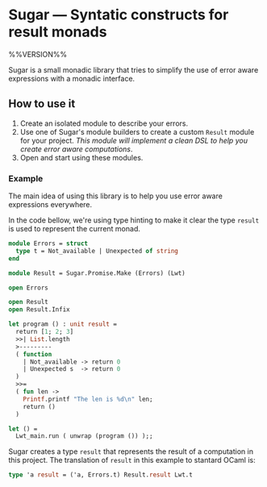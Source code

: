 # Sugar — Syntatic constructs for result monads

%%VERSION%%

Sugar is a small monadic library that tries to simplify the use of error aware expressions with a monadic interface.

## How to use it

1. Create an isolated module to describe your errors.
2. Use one of Sugar's module builders to create a custom `Result` module for your project. *This module will implement a clean DSL to help you create error aware computations*.
3. Open and start using these modules.



### Example

The main idea of using this library is to help you use error aware expressions everywhere.

In the code bellow, we're using type hinting to make it clear the type `result` is used to represent the current monad.


```ocaml
module Errors = struct
  type t = Not_available | Unexpected of string
end

module Result = Sugar.Promise.Make (Errors) (Lwt)

open Errors

open Result
open Result.Infix

let program () : unit result =
  return [1; 2; 3]
  >>| List.length
  >---------
  ( function
    | Not_available -> return 0
    | Unexpected s  -> return 0
  )
  >>=
  ( fun len ->
    Printf.printf "The len is %d\n" len;
    return ()
  )

let () =
  Lwt_main.run ( unwrap (program ()) );;
```



Sugar creates a type `result` that represents  the result of a computation in this project. The translation of `result` in this example to stantard OCaml is:

```ocaml
type 'a result = ('a, Errors.t) Result.result Lwt.t
```
